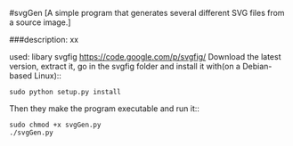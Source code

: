 #svgGen 
[A simple program that generates several different SVG files from a source image.]
  
  
###description:
xx

used: libary svgfig https://code.google.com/p/svgfig/
Download the latest version, extract it, go in the svgfig folder and 
install it with(on a Debian-based Linux)::

	sudo python setup.py install

Then they make the program executable and run it::

	sudo chmod +x svgGen.py
	./svgGen.py
